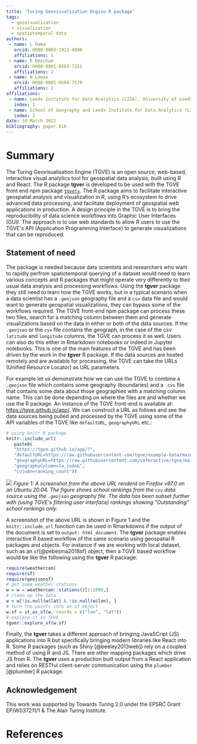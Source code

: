 ```yaml
---
title: 'Turing Geovisualization Engine R package'
tags:
  - geovisualization
  - visualization
  - spatiotemporal data
authors:
 - name: L Hama
   orcid: 0000-0003-1912-4890
   affiliations: 1
 - name: R Beecham
   orcid: 0000-0001-8563-7251
   affiliations: 2
 - name: N Lomax
   orcid: 0000-0001-9504-7570
   affiliations: 2
affiliations:
 - name: Leeds Institute for Data Analytics (LIDA), University of Leeds
   index: 1
 - name: School of Geography and Leeds Institute for Data Analytics (LIDA), University of Leeds
   index: 2
date: 18 March 2022
bibliography: paper.bib
---
```


# Summary

The Turing Geovisualisation Engine (TGVE) is an open source, web-based, interactive visual analytics tool for geospatial data analysis, built using R and React. The R package **tgver** is developed to be used with the TGVE front end npm package [`tgvejs`](https://www.npmjs.com/package/@tgve/tgvejs). The R package aims to facilitate interactive geospatial analysis and visualization in R, using R’s ecosystem to drive advanced data processing, and facilitate deployment of geospatial web applications in production. A design principle in the TGVE is to bring the reproducibility of data science workflows into Graphic User Interfaces (GUI). The approach is to use web standards to allow R users to use the TGVE's API (Application Programming Interface) to generate visualizations that can be reproduced. 

## Statement of need

The package is needed because data scientists and researchers who want to rapidly perfrom spatiotemporal querying of a dataset would need to learn various concepts and R packages that might operate very differently to their usual data analysis and processing workflows. Using the **tgver** package they still need to learn how the TGVE works, but in a typical scenario when a data scientist has a `.geojson` geography file and a `csv` data file and would want to generate geospatial visualizations, they can bypass some of the workflows required. The TGVE front-end npm package can process these two files, search for a matching column between them and generate visualizations based on the data in either or both of the data sources. If the `.geojson` or the `csv` file contains the geograph, in the case of the csv `latitude` and `longitude` columns, the TGVE can process it as well. Users can also do this either in Rmarkdown notebooks or indeed in Jupyter notebooks. This is one of the main features of the TGVE and has been driven by the work in the **tgver** R package. If the data sources are hosted remotely and are available for processing, the TGVE can take the URLs (Unified Resource Locator) as URL parameters. 

For example let us demonstrate how we can use the TGVE to combine a `.geojson` file which contains some geography (boundaries) and a `.cvs` file that contains some data about those geographies with a matching column name. This can be done depending on where the files are and whether we use the R package. An instance of the TGVE front-end is available at: https://tgve.github.io/app/. We can construct a URL as follows and see the data sources being pulled and processed by the TGVE using some of the API variables of the TGVE like `defaultURL`, `geographyURL` etc.:

```r
# using knitr R package
knitr::include_url(
   paste0(
   "https://tgve.github.io/app/?",
   "defaultURL=https://raw.githubusercontent.com/tgve/example-data/main/schools/data.csv&",
   "geographyURL=https://raw.githubusercontent.com/saferactive/tgve/main/las-only-code.geojson&",
   "geographyColumn=la_code&",
   "column=ranking_count"))
```

![](https://pbs.twimg.com/media/FNZvMolX0AclK4l?format=jpg)
*Figure 1: A screenshot from the above URL renderd on Firefox v97.0 on an Ubuntu 20.04. The figure shows school rankings from the `csv` data source using the `.geojson` geography file. The data has been subset further with (using TGVE's filtering user interface) rankings showing "Outstanding" school rankings only.*

A screenshot of the above URL is shown in Figure 1 and the `knitr::include_url` function can be used in Rmarkdowns if the output of the document is set to `output: html_document`. The **tgver** package enables interactive R based workflow of the same scenario using geospatial R packages and objects. For instance if we are working with local dataset, such as an `sf`[@pebesma2018sf] object, then a TGVE based workflow would be like the following using the **tgver** R package:

```r
require(weathercan)
require(sf)
require(geojsonsf)
# get some weather stations
w = w = weathercan::stations()[1:1000,]
# clean up the data
w = w[!is.null(w$lat) & !is.null(w$lon), ]
# turn the points into an sf object
w.sf = st_as_sf(w, coords = c("lon", "lat"))
# explore it in TGVE
tgver::explore_sf(w.sf)
```

Finally, the **tgver** takes a different approach of bringing JavaSCript (JS) applications into R but specifically bringing modern libraries like React into R. Some R packages (such as Shiny [@beeley2013web]) rely on a coupled method of using R and JS. There are other mapping packages which drive JS from R. The **tgver** uses a production built output from a React application and relies on RESTful client-server communication using the `plumber` [@plumber] R package. 

## Acknowledgement
This work was supported by Towards Turing 2.0 under the EPSRC Grant EP/W037211/1 & The Alan Turing Institute.

# References

